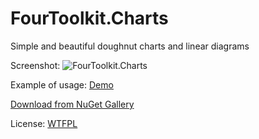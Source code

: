 # FourToolkit.Charts

Simple and beautiful doughnut charts and linear diagrams

Screenshot:
![FourToolkit.Charts](http://i.imgur.com/x2k4WCw.png "FourToolkit.Charts")

Example of usage:
[Demo](https://github.com/cherepets/FourToolkit.Charts/tree/master/Demo "Demo")

[Download from NuGet Gallery](https://www.nuget.org/packages/FourToolkit.Charts/ "Download from NuGet Gallery")

License: [WTFPL](http://www.wtfpl.net/txt/copying/ "WTFPL")
